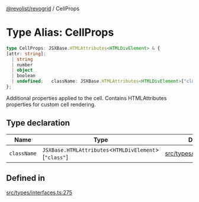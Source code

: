 [@revolist/revogrid](README.md) / CellProps

# Type Alias: CellProps

```ts
type CellProps: JSXBase.HTMLAttributes<HTMLDivElement> & {
[attr: string]: 
  | string
  | number
  | object
  | boolean
  | undefined;   className: JSXBase.HTMLAttributes<HTMLDivElement>["class"];
};
```

Additional properties applied to the cell.
Contains HTMLAttributes<HTMLDivElement> properties for custom cell rendering.

## Type declaration

| Name | Type | Defined in |
| ------ | ------ | ------ |
| `className` | `JSXBase.HTMLAttributes`\<`HTMLDivElement`\>\[`"class"`\] | [src/types/interfaces.ts:276](https://github.com/revolist/revogrid/blob/0bf9217987a0038bc73b1aec64e1a3314302e790/src/types/interfaces.ts#L276) |

## Defined in

[src/types/interfaces.ts:275](https://github.com/revolist/revogrid/blob/0bf9217987a0038bc73b1aec64e1a3314302e790/src/types/interfaces.ts#L275)
